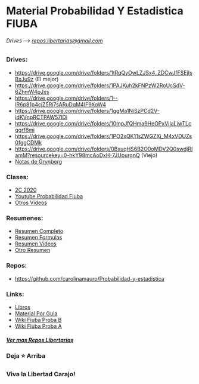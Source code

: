 # Material Probabilidad Y Estadistica FIUBA
###### Drives --> repos.libertarias@gmail.com 
   
### Drives:
* https://drive.google.com/drive/folders/1tRqQyOwLZJSx4_ZDCwJfFSEjIsBxJu9z (El mejor)
* https://drive.google.com/drive/folders/1PAJKuh2kFNPzW2RoUcSdV-6ZhmW4pJxs
* https://drive.google.com/drive/folders/1--lR6p81p4cjZ5Ri7sARuDqM4IF9XoW4
* https://drive.google.com/drive/folders/1ggMa1NiSzPCd2V-idKVnpRCTPAW57IDi
* https://drive.google.com/drive/folders/10mpJfQHma9HeOPxViIaLjwTLcqgrf8mi
* https://drive.google.com/drive/folders/1PO2xQK11sZWGZXj_M4xVDUZs0fggCDMk
* https://drive.google.com/drive/folders/0BxuqHS6B2O0oMDV2Q0swdjRIamM?resourcekey=0-hkY98mcAoDxH-7JUpurgnQ (Viejo) 
* [Notas de Grynberg](https://drive.google.com/drive/folders/1zJ7DtbHb9uEiro9sneswdlamlf45f6jM)
  
### Clases:
* [2C 2020](https://drive.google.com/drive/u/2/folders/1-NzUSlPNNm7JDprXI1TpQixCWqJHvtzR)
* [Youtube Probabilidad Fiuba](https://www.youtube.com/@probabilidadfiuba3120)
* [Otros Videos](https://www.youtube.com/playlist?list=PLovUfzQicsXtqEsmK3tKbdOorzpVKb36t)

### Resumenes:
* [Resumen Completo](https://drive.google.com/file/d/14Mkb8J46TojK_myF4iqPvax0pHgh-miJ/view?usp=sharing)
* [Resumen Formulas](https://drive.google.com/file/d/1Z_z47NilPNSn8KoiZw7FPkHLn52bJK6n/view?usp=sharing)
* [Resumen Videos](https://cmauro-fiuba.notion.site/cmauro-fiuba/Probabilidad-y-Estad-stica-a8f5312e07a2455cb62dd6d506fa0a4d)
* [Otro Resumen](https://drive.google.com/file/d/19s9ESnYImeJ4LzcnBUoE0YNc3TU87oLb/view?usp=drivesdk)
  
### Repos:
* https://github.com/carolinamauro/Probabilidad-y-estadistica

### Links:
* [Libros](https://drive.google.com/drive/folders/1HCzWKeZuRSKrdOBGJX8FtnPJvZwxyCc4)
* [Material Por Guia](https://docs.google.com/spreadsheets/d/1Ua5OBPTVkiaymanxQbbowkSKePxODds8hVyqkyN5gR4/edit#gid=0)
* [Wiki Fiuba Proba B](http://wiki.foros-fiuba.com.ar/materias:61:09)
* [Wiki Fiuba Proba A](http://wiki.foros-fiuba.com.ar/materias:61:06)

##### [Ver mas Repos Libertarias](https://github.com/jporro?tab=repositories&q=&type=&language=&sort=stargazers)
### Deja **⭐** Arriba
### Viva la Libertad Carajo!
